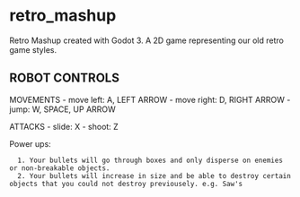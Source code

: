 # retro_mashup
Retro Mashup created with Godot 3. A 2D game representing our old
retro game styles.

## ROBOT CONTROLS
   MOVEMENTS
      - move left: A, LEFT ARROW
      - move right: D, RIGHT ARROW
      - jump: W, SPACE, UP ARROW
  
   ATTACKS
      - slide: X
      - shoot: Z

   Power ups:

      1. Your bullets will go through boxes and only disperse on enemies or non-breakable objects.
      2. Your bullets will increase in size and be able to destroy certain objects that you could not destroy previousely. e.g. Saw's
